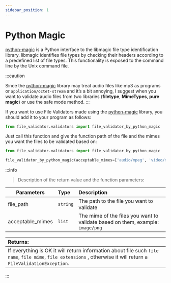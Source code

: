 ```yaml
---
sidebar_position: 1
---
```


# Python Magic

[python-magic](https://github.com/ahupp/python-magic) is a Python interface to the libmagic file type identification library. libmagic identifies file types by checking their headers according to a predefined list of file types. This functionality is exposed to the command line by the Unix command file.

:::caution

Since the [python-magic](https://github.com/ahupp/python-magic)
library may treat audio files like mp3 as programs
or `application/octet-stream` and it’s a bit
annoying, I suggest when you want to validate
audio files from two libraries (**filetype**, **MimeTypes**, **pure magic**)
or use the safe mode method.
:::

If you want to use File Validators made using the [python-magic](https://github.com/ahupp/python-magic)
library, you should add it to your program as follows:

```python
from file_validator.validators import file_validator_by_python_magic
```

Just call this function and give the function path of the file and the mimes
you want the files to be validated based on:

```python
from file_validator.validators import file_validator_by_python_magic

file_validator_by_python_magic(acceptable_mimes=['audio/mpeg', 'video/mp4'], file_path='/path/to/file')
```


:::info

> Description of the return value and the function parameters:

| Parameters | Type           | Description     |
|-----------|:--------------|:------|
| file_path | `string` | The path to the file you want to validate  |
| acceptable_mimes     | `list`      | The mime of the files you want to validate based on them, example: `image/png `  |

| Returns:                                                                                                                             |
|:-------------------------------------------------------------------------------------------------------------------------------------|
| If everything is OK it will return information about file such `file name`, `file mime`, `file extensions` , otherwise it will return a `FileValidationException`. |ntio


:::
